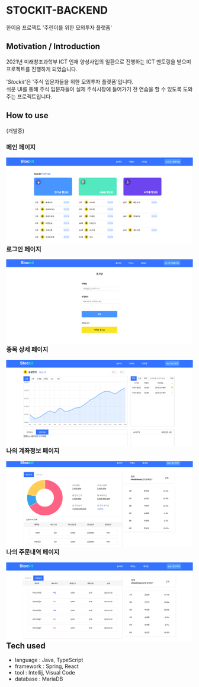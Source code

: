 # STOCKIT-BACKEND
한이음 프로젝트 '주린이를 위한 모의투자 플랫폼'

## Motivation / Introduction
2021년 미래창조과학부 ICT 인재 양성사업의 일환으로 진행하는 ICT 멘토링을 받으며 프로젝트를 진행하게 되었습니다.

'*Stockit*'은 '주식 입문자들을 위한 모의투자 플랫폼'입니다.  
쉬운 UI를 통해 주식 입문자들이 실제 주식시장에 들어가기 전 연습을 할 수 있도록 도와주는 프로젝트입니다.

## How to use
(개발중)  
### 메인 페이지
<img align="left" src="./extra_information/Stockit_main_page.PNG">

### 로그인 페이지
<img align="left" src="./extra_information/Stockit_login_page.PNG">

### 종목 상세 페이지
<img align="left" src="./extra_information/Stockit_stock_detail_page.PNG">

### 나의 계좌정보 페이지
<img align="left" src="./extra_information/Stockit_my_account_page.PNG">

### 나의 주문내역 페이지
<img align="left" src="./extra_information/Stockit_my_order_list_page.PNG">

## Tech used  
* language : Java, TypeScript
* framework : Spring, React
* tool : Intellij, Visual Code
* database : MariaDB
